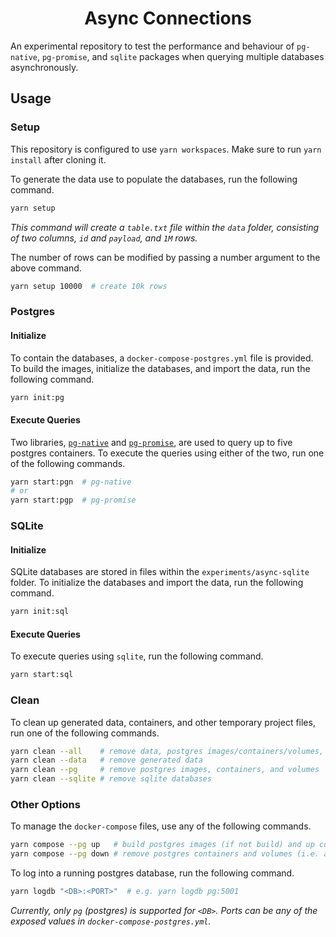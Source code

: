 <h1 align=center>Async Connections</h1>

An experimental repository to test the performance and behaviour of `pg-native`, `pg-promise`, and `sqlite` packages when querying multiple databases asynchronously.

## Usage

### Setup

This repository is configured to use `yarn workspaces`. Make sure to run `yarn install` after cloning it.

To generate the data use to populate the databases, run the following command.

```bash
yarn setup
```

_This command will create a `table.txt` file within the `data` folder, consisting of two columns, `id` and `payload`, and `1M` rows._

The number of rows can be modified by passing a number argument to the above command.

```bash
yarn setup 10000  # create 10k rows
```

### Postgres

#### Initialize

To contain the databases, a `docker-compose-postgres.yml` file is provided. To build the images, initialize the databases, and import the data, run the following command.

```bash
yarn init:pg
```

#### Execute Queries

Two libraries, [`pg-native`](https://github.com/brianc/node-pg-native) and [`pg-promise`](https://github.com/vitaly-t/pg-promise), are used to query up to five postgres containers. To execute the queries using either of the two, run one of the following commands.

```bash
yarn start:pgn  # pg-native
# or
yarn start:pgp  # pg-promise
```

### SQLite

#### Initialize

SQLite databases are stored in files within the `experiments/async-sqlite` folder. To initialize the databases and import the data, run the following command.

```bash
yarn init:sql
```

#### Execute Queries

To execute queries using `sqlite`, run the following command.

```bash
yarn start:sql
```

### Clean

To clean up generated data, containers, and other temporary project files, run one of the following commands.

```bash
yarn clean --all    # remove data, postgres images/containers/volumes, and sqlite databases
yarn clean --data   # remove generated data
yarn clean --pg     # remove postgres images, containers, and volumes
yarn clean --sqlite # remove sqlite databases
```

### Other Options

To manage the `docker-compose` files, use any of the following commands.

```bash
yarn compose --pg up   # build postgres images (if not build) and up containers
yarn compose --pg down # remove postgres containers and volumes (i.e. a soft cleanup)
```

To log into a running postgres database, run the following command.

```bash
yarn logdb "<DB>:<PORT>"  # e.g. yarn logdb pg:5001
```

_Currently, only `pg` (postgres) is supported for `<DB>`. Ports can be any of the exposed values in `docker-compose-postgres.yml`._
